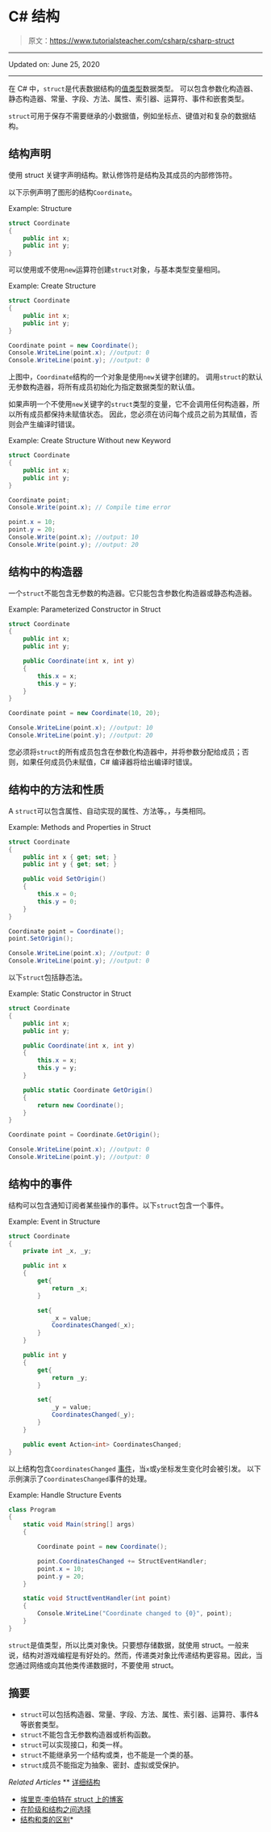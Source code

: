 # C# 结构

> 原文：<https://www.tutorialsteacher.com/csharp/csharp-struct>

* * *

Updated on: <time datetime="2020-06-25">June 25, 2020</time>

* * *

在 C# 中，`struct`是代表数据结构的[值类型](/csharp/csharp-value-type-and-reference-type)数据类型。 可以包含参数化构造器、静态构造器、常量、字段、方法、属性、索引器、运算符、事件和嵌套类型。

`struct`可用于保存不需要继承的小数据值，例如坐标点、键值对和复杂的数据结构。

## 结构声明

使用 struct 关键字声明结构。默认修饰符是结构及其成员的内部修饰符。

以下示例声明了图形的结构`Coordinate`。

Example: Structure

```cs
struct Coordinate
{
    public int x;
    public int y;
} 
```

可以使用或不使用`new`运算符创建`struct`对象，与基本类型变量相同。

Example: Create Structure

```cs
struct Coordinate
{
    public int x;
    public int y;
}

Coordinate point = new Coordinate();
Console.WriteLine(point.x); //output: 0  
Console.WriteLine(point.y); //output: 0 
```

上图中，`Coordinate`结构的一个对象是使用`new`关键字创建的。 调用`struct`的默认无参数构造器，将所有成员初始化为指定数据类型的默认值。

如果声明一个不使用`new`关键字的`struct`类型的变量，它不会调用任何构造器，所以所有成员都保持未赋值状态。 因此，您必须在访问每个成员之前为其赋值，否则会产生编译时错误。

Example: Create Structure Without new Keyword

```cs
struct Coordinate
{
    public int x;
    public int y;
}

Coordinate point;
Console.Write(point.x); // Compile time error  

point.x = 10;
point.y = 20;
Console.Write(point.x); //output: 10  
Console.Write(point.y); //output: 20 
```

## 结构中的构造器

一个`struct`不能包含无参数的构造器。它只能包含参数化构造器或静态构造器。

Example: Parameterized Constructor in Struct

```cs
struct Coordinate
{
    public int x;
    public int y;

    public Coordinate(int x, int y)
    {
        this.x = x;
        this.y = y;
    }
}

Coordinate point = new Coordinate(10, 20);

Console.WriteLine(point.x); //output: 10  
Console.WriteLine(point.y); //output: 20 
```

您必须将`struct`的所有成员包含在参数化构造器中，并将参数分配给成员；否则，如果任何成员仍未赋值，C# 编译器将给出编译时错误。

## 结构中的方法和性质

A `struct`可以包含属性、自动实现的属性、方法等。，与类相同。

Example: Methods and Properties in Struct

```cs
struct Coordinate
{
    public int x { get; set; }
    public int y { get; set; }

    public void SetOrigin()
    {
        this.x = 0;
        this.y = 0;
    }
}

Coordinate point = Coordinate();
point.SetOrigin();

Console.WriteLine(point.x); //output: 0  
Console.WriteLine(point.y); //output: 0 
```

以下`struct`包括静态法。

Example: Static Constructor in Struct

```cs
struct Coordinate
{
    public int x;
    public int y;

    public Coordinate(int x, int y)
    {
        this.x = x;
        this.y = y;
    }

    public static Coordinate GetOrigin()
    {
        return new Coordinate();
    }
}

Coordinate point = Coordinate.GetOrigin();

Console.WriteLine(point.x); //output: 0  
Console.WriteLine(point.y); //output: 0 
```

## 结构中的事件

结构可以包含通知订阅者某些操作的事件。以下`struct`包含一个事件。

Example: Event in Structure

```cs
struct Coordinate
{
    private int _x, _y;

    public int x 
    {
        get{
            return _x;
        }

        set{
            _x = value;
            CoordinatesChanged(_x);
        }
    }

    public int y
    {
        get{
            return _y;
        }

        set{
            _y = value;
            CoordinatesChanged(_y);
        }
    }

    public event Action<int> CoordinatesChanged;
} 
```

以上结构包含`CoordinatesChanged` [事件](/csharp/csharp-event)，当`x`或`y`坐标发生变化时会被引发。 以下示例演示了`CoordinatesChanged`事件的处理。

Example: Handle Structure Events

```cs
class Program
{
    static void Main(string[] args)
    {

        Coordinate point = new Coordinate();

        point.CoordinatesChanged += StructEventHandler;
        point.x = 10;
        point.y = 20;
    }

    static void StructEventHandler(int point)
    {
        Console.WriteLine("Coordinate changed to {0}", point);
    }
} 
```

`struct`是值类型，所以比类对象快。只要想存储数据，就使用 struct。一般来说，结构对游戏编程是有好处的。然而，传递类对象比传递结构更容易。因此，当您通过网络或向其他类传递数据时，不要使用 struct。

## 摘要

*   `struct`可以包括构造器、常量、字段、方法、属性、索引器、运算符、事件&等嵌套类型。
*   `struct`不能包含无参数构造器或析构函数。
*   `struct`可以实现接口，和类一样。
*   `struct`不能继承另一个结构或类，也不能是一个类的基。
*   `struct`成员不能指定为抽象、密封、虚拟或受保护。

*Related Articles* **   [详细结构](https://docs.microsoft.com/en-us/dotnet/csharp/language-reference/language-specification/structs)
*   [埃里克·李伯特在 struct 上的博客](https://blogs.msdn.com/b/ericlippert/archive/2008/05/14/mutating-readonly-structs.aspx )
*   [在阶级和结构之间选择](https://msdn.microsoft.com/en-us/library/ms229017.aspx )
*   [结构和类的区别](https://docs.microsoft.com/en-us/dotnet/csharp/language-reference/language-specification/structs#class-and-struct-differences)*
